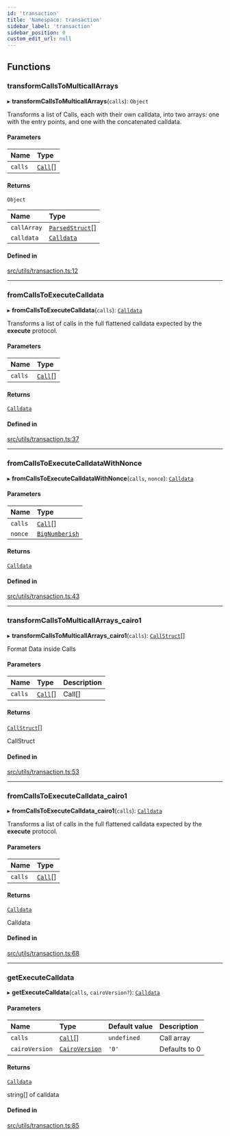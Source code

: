 ```yaml
---
id: 'transaction'
title: 'Namespace: transaction'
sidebar_label: 'transaction'
sidebar_position: 0
custom_edit_url: null
---
```


## Functions

### transformCallsToMulticallArrays

▸ **transformCallsToMulticallArrays**(`calls`): `Object`

Transforms a list of Calls, each with their own calldata, into
two arrays: one with the entry points, and one with the concatenated calldata.

#### Parameters

| Name    | Type                      |
| :------ | :------------------------ |
| `calls` | [`Call`](types.md#call)[] |

#### Returns

`Object`

| Name        | Type                                      |
| :---------- | :---------------------------------------- |
| `callArray` | [`ParsedStruct`](types.md#parsedstruct)[] |
| `calldata`  | [`Calldata`](types.md#calldata)           |

#### Defined in

[src/utils/transaction.ts:12](https://github.com/0xs34n/starknet.js/blob/develop/src/utils/transaction.ts#L12)

---

### fromCallsToExecuteCalldata

▸ **fromCallsToExecuteCalldata**(`calls`): [`Calldata`](types.md#calldata)

Transforms a list of calls in the full flattened calldata expected
by the **execute** protocol.

#### Parameters

| Name    | Type                      |
| :------ | :------------------------ |
| `calls` | [`Call`](types.md#call)[] |

#### Returns

[`Calldata`](types.md#calldata)

#### Defined in

[src/utils/transaction.ts:37](https://github.com/0xs34n/starknet.js/blob/develop/src/utils/transaction.ts#L37)

---

### fromCallsToExecuteCalldataWithNonce

▸ **fromCallsToExecuteCalldataWithNonce**(`calls`, `nonce`): [`Calldata`](types.md#calldata)

#### Parameters

| Name    | Type                                    |
| :------ | :-------------------------------------- |
| `calls` | [`Call`](types.md#call)[]               |
| `nonce` | [`BigNumberish`](types.md#bignumberish) |

#### Returns

[`Calldata`](types.md#calldata)

#### Defined in

[src/utils/transaction.ts:43](https://github.com/0xs34n/starknet.js/blob/develop/src/utils/transaction.ts#L43)

---

### transformCallsToMulticallArrays_cairo1

▸ **transformCallsToMulticallArrays_cairo1**(`calls`): [`CallStruct`](../interfaces/types.CallStruct.md)[]

Format Data inside Calls

#### Parameters

| Name    | Type                      | Description |
| :------ | :------------------------ | :---------- |
| `calls` | [`Call`](types.md#call)[] | Call[]      |

#### Returns

[`CallStruct`](../interfaces/types.CallStruct.md)[]

CallStruct

#### Defined in

[src/utils/transaction.ts:53](https://github.com/0xs34n/starknet.js/blob/develop/src/utils/transaction.ts#L53)

---

### fromCallsToExecuteCalldata_cairo1

▸ **fromCallsToExecuteCalldata_cairo1**(`calls`): [`Calldata`](types.md#calldata)

Transforms a list of calls in the full flattened calldata expected
by the **execute** protocol.

#### Parameters

| Name    | Type                      |
| :------ | :------------------------ |
| `calls` | [`Call`](types.md#call)[] |

#### Returns

[`Calldata`](types.md#calldata)

Calldata

#### Defined in

[src/utils/transaction.ts:68](https://github.com/0xs34n/starknet.js/blob/develop/src/utils/transaction.ts#L68)

---

### getExecuteCalldata

▸ **getExecuteCalldata**(`calls`, `cairoVersion?`): [`Calldata`](types.md#calldata)

#### Parameters

| Name           | Type                                    | Default value | Description   |
| :------------- | :-------------------------------------- | :------------ | :------------ |
| `calls`        | [`Call`](types.md#call)[]               | `undefined`   | Call array    |
| `cairoVersion` | [`CairoVersion`](types.md#cairoversion) | `'0'`         | Defaults to 0 |

#### Returns

[`Calldata`](types.md#calldata)

string[] of calldata

#### Defined in

[src/utils/transaction.ts:85](https://github.com/0xs34n/starknet.js/blob/develop/src/utils/transaction.ts#L85)
